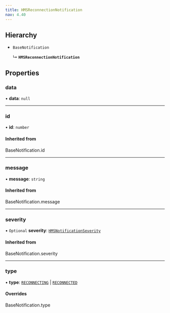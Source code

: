 ```yaml
---
title: HMSReconnectionNotification
nav: 4.40
---
```


## Hierarchy

- `BaseNotification`

  ↳ **`HMSReconnectionNotification`**

## Properties

### data

• **data**: `null`

---

### id

• **id**: `number`

#### Inherited from

BaseNotification.id

---

### message

• **message**: `string`

#### Inherited from

BaseNotification.message

---

### severity

• `Optional` **severity**: [`HMSNotificationSeverity`](/api-reference/javascript/v2/enums/HMSNotificationSeverity)

#### Inherited from

BaseNotification.severity

---

### type

• **type**: [`RECONNECTING`](/api-reference/javascript/v2/enums/HMSNotificationTypes#reconnecting) \| [`RECONNECTED`](/api-reference/javascript/v2/enums/HMSNotificationTypes#reconnected)

#### Overrides

BaseNotification.type
